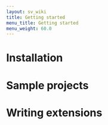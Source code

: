 ```yaml
---
layout: sv_wiki
title: Getting started
menu_title: Getting started
menu_weight: 60.0
---
```



# Installation

# Sample projects

# Writing extensions

